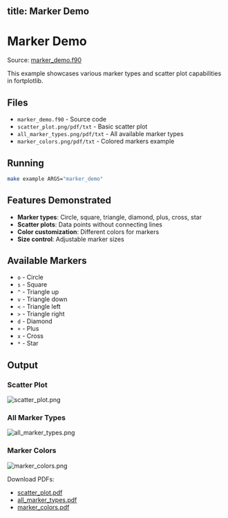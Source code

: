 title: Marker Demo
---

# Marker Demo

Source: [marker_demo.f90](../../sourcefile/marker_demo.f90.html)

This example showcases various marker types and scatter plot capabilities in fortplotlib.

## Files

- `marker_demo.f90` - Source code
- `scatter_plot.png/pdf/txt` - Basic scatter plot
- `all_marker_types.png/pdf/txt` - All available marker types
- `marker_colors.png/pdf/txt` - Colored markers example

## Running

```bash
make example ARGS="marker_demo"
```

## Features Demonstrated

- **Marker types**: Circle, square, triangle, diamond, plus, cross, star
- **Scatter plots**: Data points without connecting lines
- **Color customization**: Different colors for markers
- **Size control**: Adjustable marker sizes

## Available Markers

- `o` - Circle
- `s` - Square
- `^` - Triangle up
- `v` - Triangle down
- `<` - Triangle left
- `>` - Triangle right
- `d` - Diamond
- `+` - Plus
- `x` - Cross
- `*` - Star

## Output

### Scatter Plot

![scatter_plot.png](../../media/examples/marker_demo/scatter_plot.png)

### All Marker Types

![all_marker_types.png](../../media/examples/marker_demo/all_marker_types.png)

### Marker Colors

![marker_colors.png](../../media/examples/marker_demo/marker_colors.png)

Download PDFs:

- [scatter_plot.pdf](../../media/examples/marker_demo/scatter_plot.pdf)
- [all_marker_types.pdf](../../media/examples/marker_demo/all_marker_types.pdf)
- [marker_colors.pdf](../../media/examples/marker_demo/marker_colors.pdf)
